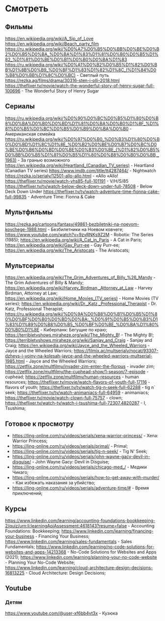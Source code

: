 # Смотреть

## Фильмы

https://en.wikipedia.org/wiki/A_Sip_of_Love
https://en.wikipedia.org/wiki/Beach_party_film
https://ru.wikipedia.org/wiki/%D0%A7%D0%B5%D0%BB%D0%BE%D0%B2%D0%B5%D0%BA_%D0%BA%D1%83%D1%81%D0%B0%D0%B5%D1%82_%D1%81%D0%BE%D0%B1%D0%B0%D0%BA%D1%83
https://ru.wikipedia.org/wiki/%D0%A1%D0%B2%D0%B5%D1%82%D0%BB%D1%8B%D0%B9_%D0%BF%D1%83%D1%82%D1%8C_(%D1%84%D0%B8%D0%BB%D1%8C%D0%BC) - Светлый путь
https://rezka.ag/films/drama/30316-sten-i-olli-2018.html
https://theflixer.tv/movie/watch-the-wonderful-story-of-henry-sugar-full-100696 - The Wonderful Story of Henry Sugar

## Сериалы

https://ru.wikipedia.org/wiki/%D0%90%D0%BC%D0%B5%D1%80%D0%B8%D0%BA%D0%B0%D0%BD%D1%81%D0%BA%D0%B0%D1%8F_%D1%81%D0%B5%D0%BC%D0%B5%D0%B9%D0%BA%D0%B0 - Американская семейка
https://ru.wikipedia.org/wiki/%D0%97%D0%B0_%D0%B3%D1%80%D0%B0%D0%BD%D1%8C%D1%8E_%D0%B2%D0%BE%D0%B7%D0%BC%D0%BE%D0%B6%D0%BD%D0%BE%D0%B3%D0%BE_(%D1%82%D0%B5%D0%BB%D0%B5%D1%81%D0%B5%D1%80%D0%B8%D0%B0%D0%BB,_1963) - За гранью возможного
https://en.wikipedia.org/wiki/Heartland_(Canadian_TV_series) - Heartland (Canadian TV series)
https://www.imdb.com/title/tt4287464/ - Nightwatch
https://rezka.io/serialy/12501-allo-allo.html - «Allo «Allo!
https://theflixer.tv/movie/watch-vhs85-full-101191 - V/H/S/85
https://theflixer.tv/tv/watch-below-deck-down-under-full-78508 - Below Deck Down Under
https://theflixer.tv/tv/watch-adventure-time-fionna-cake-full-99835 - Adventure Time: Fionna & Cake

## Мультфильмы

https://rezka.ag/cartoons/fantasy/49861-bezbiletniki-na-noevom-kovchege-1988.html - Безбилетники на Ноевом ковчеге;
https://www.youtube.com/watch?v=9zvRNKs9Z2M - Robotix: The Series (1985);
https://en.wikipedia.org/wiki/A_Cat_in_Paris - A Cat in Paris;
https://en.wikipedia.org/wiki/Gay_Purr-ee - Gay Purr-ee;
https://en.wikipedia.org/wiki/The_Aristocats - The Aristocats;

## Мультсериалы

https://en.wikipedia.org/wiki/The_Grim_Adventures_of_Billy_%26_Mandy - The Grim Adventures of Billy & Mandy;
https://en.wikipedia.org/wiki/Harvey_Birdman,_Attorney_at_Law - Harvey Birdman, Attorney at Law;
https://en.wikipedia.org/wiki/Home_Movies_(TV_series) - Home Movies (TV series);
https://en.wikipedia.org/wiki/Dr._Katz,_Professional_Therapist - Dr. Katz, Professional Therapist;
https://ru.wikipedia.org/wiki/%D0%9A%D0%B8%D0%B1%D0%B5%D1%80%D0%BF%D0%B0%D0%BD%D0%BA:_%D0%91%D0%B5%D0%B3%D1%83%D1%89%D0%B8%D0%B5_%D0%BF%D0%BE_%D0%BA%D1%80%D0%B0%D1%8E - Киберпанк: Бегущие по краю;
https://terribletvshows.miraheze.org/wiki/The_Mighty_B! - The Mighty B!;
https://terribletvshows.miraheze.org/wiki/Sanjay_and_Craig - Sanjay and Craig;
https://en.wikipedia.org/wiki/Jayce_and_the_Wheeled_Warriors - Jayce and the Wheeled Warriors;
https://filmix.ac/multserialy/nocat/93307-dzheys-i-voiny-na-kolesah-jayce-and-the-wheeled-warriors-multserial-1985.html - Jayce and the Wheeled Warriors;
https://zetflix.zone/multfilmy/invader-zim-enter-the-florpus - invader zim;
https://zetflix.zone/multfilmy/the-cuphead-show/1-season/7-episode - cuphead;
https://zetflix.zone/multfilmy/human-resources - human resources;
https://theflixer.tv/movie/watch-flavors-of-youth-full-17116 - flavors of youth;
https://theflixer.tv/tv/watch-tig-n-seek-full-62288 - tig n` seek;
https://theflixer.tv/tv/watch-animaniacs-full-64959 - animaniacs;
https://theflixer.tv/movie/watch-clown-full-75757 - clown;
https://theflixer.tv/watch-tv/watch-i-tsushima-full-72307.4820287 - I, Tsushima;

## Готовое к просмотру

- https://ling-online.com/ru/videos/serials/xena-warrior-princess/ - Xena: Warrior Princess;
- https://ling-online.com/ru/videos/serials/primal/ - Primal;
- https://ling-online.com/ru/videos/serials/tig-n-seek/ - Tig N' Seek;
- https://ling-online.com/ru/videos/serials/john-wayne-gacy-devil-in-disguise/ - John Wayne Gacy: Devil in Disguise;
- https://ling-online.com/ru/videos/serials/chicago-med_/ - Медики Чикаго;
- https://ling-online.com/ru/videos/serials/how-to-get-away-with-murder/ - Как избежать наказания за убийство;
- https://ling-online.com/ru/videos/serials/adventure-time/# - Время приключений;

## Курсы

https://www.linkedin.com/learning/accounting-foundations-bookkeeping-2/quiz/urn:li:learningApiAssessment:4618143?resume=false - Accounting Foundations: Bookkeeping;
https://www.linkedin.com/learning/financing-your-business - Financing Your Business;
https://www.linkedin.com/learning/sales-fundamentals - Sales Fundamentals;
https://www.linkedin.com/learning/no-code-solutions-for-websites-and-apps-14213368 - No-Code Solutions for Websites and Apps (2021);
https://www.linkedin.com/learning/planning-your-no-code-website - Planning Your No-Code Website;
https://www.linkedin.com/learning/cloud-architecture-design-decisions-16813225 - Cloud Architecture: Design Decisions;

## Youtube

### Детям

https://www.youtube.com/@user-xf6bb4vt3x - Кузюка
